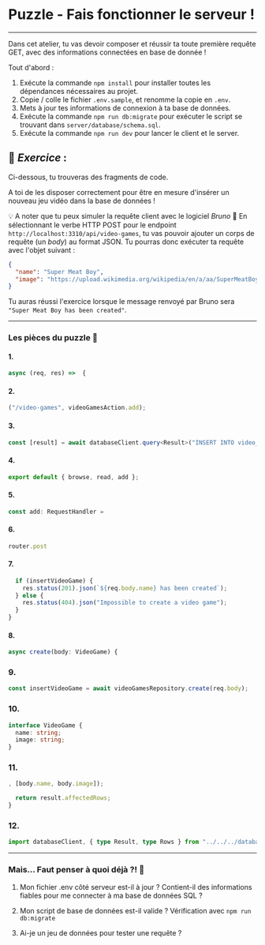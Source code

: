 # Puzzle - Fais fonctionner le serveur !

---

Dans cet atelier, tu vas devoir composer et réussir ta toute première requête GET, avec des informations
connectées en base de donnée !

Tout d'abord :

1. Exécute la commande `npm install` pour installer toutes les dépendances nécessaires au projet. 
2. Copie / colle le fichier `.env.sample`, et renomme la copie en `.env`.
3. Mets à jour tes informations de connexion à ta base de données.
4. Exécute la commande `npm run db:migrate` pour exécuter le script se trouvant dans `server/database/schema.sql`.
5. Exécute la commande `npm run dev` pour lancer le client et le server.

## 🧠 _Exercice_ :

Ci-dessous, tu trouveras des fragments de code.

A toi de les disposer correctement pour être en mesure d'insérer un nouveau jeu vidéo dans la base de données !

💡 A noter que tu peux simuler la requête client avec le logiciel _Bruno_ 🐶
En sélectionnant le verbe HTTP POST pour le endpoint `http://localhost:3310/api/video-games`, tu vas pouvoir ajouter un corps de requête (un _body_) au format JSON. Tu pourras donc exécuter ta requête avec l'objet suivant :

```json
{
  "name": "Super Meat Boy",
  "image": "https://upload.wikimedia.org/wikipedia/en/a/aa/SuperMeatBoy_cover.png"
}
```

Tu auras réussi l'exercice lorsque le message renvoyé par Bruno sera `"Super Meat Boy has been created"`.

---

### Les pièces du puzzle 🧩

#### 1.

```typescript
async (req, res) =>  {
```

#### 2.

```typescript
("/video-games", videoGamesAction.add);
```

#### 3. 

```typescript
const [result] = await databaseClient.query<Result>("INSERT INTO video_game (name, image) VALUES (?, ?)"
```

#### 4.

```typescript
export default { browse, read, add };
```

#### 5.

```typescript
const add: RequestHandler =
```

#### 6.

```typescript
router.post
```

#### 7.

```typescript
  if (insertVideoGame) {
    res.status(201).json(`${req.body.name} has been created`);
  } else {
    res.status(404).json("Impossible to create a video game");
  }
}
```

#### 8.

```typescript
async create(body: VideoGame) {

```

### 9.

```typescript
const insertVideoGame = await videoGamesRepository.create(req.body);
```

### 10.

```typescript
interface VideoGame {
  name: string;
  image: string;
}
```

### 11.

```typescript
, [body.name, body.image]);

  return result.affectedRows;
}
```

### 12.

```typescript
import databaseClient, { type Result, type Rows } from "../../../database/client";
```
---

### Mais... Faut penser à quoi déjà ?! 🤔

1. Mon fichier .env côté serveur est-il à jour ? Contient-il des informations fiables pour me connecter à ma base de données SQL ?

2. Mon script de base de données est-il valide ? Vérification avec `npm run db:migrate`

3. Ai-je un jeu de données pour tester une requête ?
